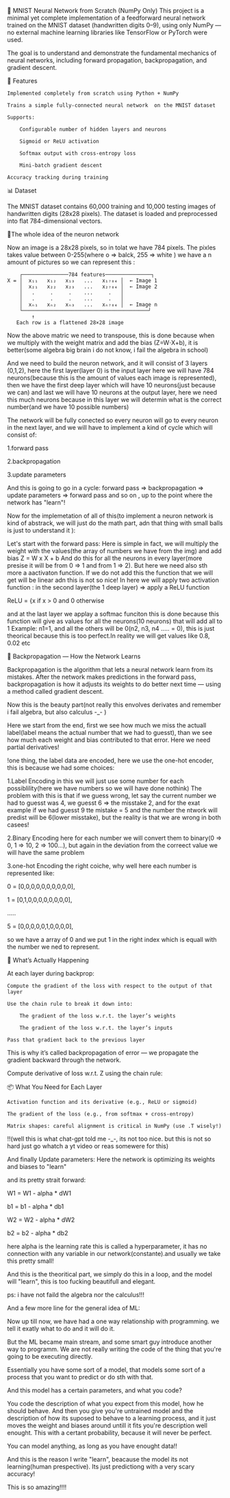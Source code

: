 🧠 MNIST Neural Network from Scratch (NumPy Only)
This project is a minimal yet complete implementation of a feedforward neural network trained on the MNIST dataset (handwritten digits 0–9), using only NumPy — no external machine learning libraries like TensorFlow or PyTorch were used.

The goal is to understand and demonstrate the fundamental mechanics of neural networks, including forward propagation, backpropagation, and gradient descent.

🚀 Features

    Implemented completely from scratch using Python + NumPy

    Trains a simple fully-connected neural network  on the MNIST dataset

    Supports:

        Configurable number of hidden layers and neurons

        Sigmoid or ReLU activation

        Softmax output with cross-entropy loss

        Mini-batch gradient descent

    Accuracy tracking during training


📊 Dataset

The MNIST dataset contains 60,000 training and 10,000 testing images of handwritten digits (28x28 pixels). The dataset is loaded and preprocessed into flat 784-dimensional vectors.


🧮The whole idea of the neuron network

Now an image is a 28x28 pixels, so in tolat we have 784 pixels.
The pixles takes value between 0-255(where o => balck, 255 => white )
we have a n amount of pictures so we can represent this :

        ┌───────────────784 features───────────────┐
    X = │  x₁₁   x₁₂   x₁₃   ...   x₁₇₈₄ │  ← Image 1
        │  x₂₁   x₂₂   x₂₃   ...   x₂₇₈₄ │  ← Image 2
        │   .     .     .    ...     .   │
        │   .     .     .    ...     .   │
        │  xₙ₁   xₙ₂   xₙ₃   ...   xₙ₇₈₄ │  ← Image n
        └─────────────────────────────────────────┘
            ↑
       Each row is a flattened 28×28 image

Now the above matric we need to transpouse, this is done because when we multiply with the weight matrix and add the bias (Z=W⋅X+b), it is better(some algebra big brain i do not know, i fail the algebra in school)


And we need to build the neuron network, and it will consist of 3 layers (0,1,2),
here the first layer(layer 0) is the input layer here we will have 784 neurons(because this is the amount of values each image is represented), then we have the first deep layer which will have 10 neurons(just because we can)
and last we will have 10 neurons at the output layer, here we need this much neurons because in this layer we will determin what is the correct number(and we have 10 possible numbers)

The network will be fully conected so every neuron will go to every neuron in the next layer, and we will have to implement a kind of cycle which will consist of:

1.forward pass

2.backpropagation

3.update parameters

And this is going to go in a cycle: forward pass => backpropagation => update parameters => forward pass and so on ,  up to the point where the network has "learn"!

Now for the implemetation of all of this(to implement a neuron network is kind of abstrack, we will just do the math part, adn that thing with small balls is just to understand it ):

Let's start with the forward pass:
Here is simple in fact, we will multiply the weight with the values(the array of numbers we have from the img) and add bias Z = W x X + b
And do this for all the neurons in every layer(more presise it will be from 0 => 1 and from 1 => 2).
But here we need also sth more a aactivaton function. If we do not add this the function that we will get will be linear adn this is not so nice!
In here we will apply two activation function :
 in the second layer(the 1 deep layer) => apply a ReLU function

 ReLU = {x if x > 0 and 0 otherwise

and at the last layer we applay a softmac funciton this is done because this function will give as values for all the neurons(10 neurons) that will add all to 1
Example: n1=1, and all the others will be 0(n2, n3, n4 ..... = 0), this is just theorical because this is too perfect.In reality we will get values like 0.8, 0.02 etc


🔁 Backpropagation — How the Network Learns

Backpropagation is the algorithm that lets a neural network learn from its mistakes. After the network makes predictions in the forward pass, backpropagation is how it adjusts its weights to do better next time — using a method called gradient descent.

Now this is the beauty part(not really this envolves derivates and remember i fail algebra, but also calculus -_- )

Here we start from the end, first we see how much we miss the actuall label(label means the actual number that we had to guesst), than we see how much each weight and bias
contributed to that error. Here we need partial derivatives!

!one thing, the label data are encoded, here we use the one-hot encoder, this is because we had some choices:

1.Label Encoding
 in this we will just use some number for each possiblility(here we have numbers so we will have done nothink)
 The problem with this is that if we guess wrong, let say the current number we had to guesst was 4, we guesst 6 => the misstake 2, and for the exat example if we had guesst 9 tte mistake = 5
 and the number the ntwork will predist will be 6(lower misstake), but the reality is that we are wrong in both casees!

 2.Binary Encoding
 here for each number we will convert them to binary(0 => 0, 1 => 10, 2 => 100...), but again in the deviation from the correect value we will have the same problem
 
 3.one-hot Encoding
 the right coiche, why
well here each number is represented like:

0 = [0,0,0,0,0,0,0,0,0,0],

1 = [0,1,0,0,0,0,0,0,0,0], 

.....

5 = [0,0,0,0,0,1,0,0,0,0],

so we have a array of 0 and we put 1 in the right index which is equall with the number we ned to represent.

🧮 What’s Actually Happening

At each layer during backprop:

    Compute the gradient of the loss with respect to the output of that layer

    Use the chain rule to break it down into:

        The gradient of the loss w.r.t. the layer’s weights

        The gradient of the loss w.r.t. the layer’s inputs

    Pass that gradient back to the previous layer

This is why it’s called backpropagation of error — we propagate the gradient backward through the network.

Compute derivative of loss w.r.t. Z using the chain rule:

📦 What You Need for Each Layer

    Activation function and its derivative (e.g., ReLU or sigmoid)

    The gradient of the loss (e.g., from softmax + cross-entropy)

    Matrix shapes: careful alignment is critical in NumPy (use .T wisely!)


!!(well this is what chat-gpt told me -_-, its not too nice. but this is not so hard just go whatch a yt video or reas somewere for this)

And finally Update parameters:
Here the network is optimizing its weights and biases to "learn"

and its pretty strait forward:

W1 = W1 - alpha * dW1

b1 = b1 - alpha * db1  

W2 = W2 - alpha * dW2  

b2 = b2 - alpha * db2  

here alpha is the learning rate this is  called a hyperparameter, it has no connection with any variable in our network(constante).and usually we take this pretty small!

 
And this is the theoritical part, we simply do this in a loop, and the model will "learn", this is too fucking beautifull and elegant.

ps: i have not faild the algebra nor the calculus!!!

And a few more line for the general idea of ML:

Now up till now, we have had a one way relationship with programming. we tell it exatly what to do and it will do it.

But the ML became main stream, and some smart guy introduce another way to programm. 
We are not really writing the code of the thing that you're going to be executing directly.

Essentially you have some sort of a model, that models some sort of a process that you want to predict or do sth with that.

And this model has a certain parameters, and what you code?

You code the description of what you expect from this model, how he should behave.
And then you give you're  untrained model and the description of how its suposed to behave to a learning process, and it just moves the weight and biases around untill it fits you're description well enought.
This with a certant probability, because it will never be perfect.



You can model anything, as long as you have enought data!!

And this is the reason I write "learn", beacause the model its not learning(human prespective). Its just predictiong with a very scary accuracy!

This is so amazing!!!!

